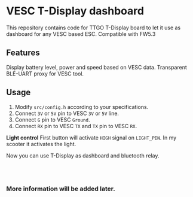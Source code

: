 # VESC T-Display dashboard

This repository contains code for TTGO T-Display board to let it use as dashboard for any VESC based ESC.
Compatible with FW5.3

## Features

Display battery level, power and speed based on VESC data.
Transparent BLE-UART proxy for VESC tool.

## Usage

1. Modify `src/config.h` according to your specifications.
2. Connect `3V` or `5V` pin to VESC `3V` or `5V` line.
3. Connect `G` pin to VESC `Ground`.
4. Connect `RX` pin to VESC `TX` and `TX` pin to VESC `RX`.

**Light control**
First button will activate `HIGH` signal on `LIGHT_PIN`. In my scooter it activates the light.

Now you can use T-Display as dashboard and bluetooth relay.

</br>
</br>

### More information will be added later.
